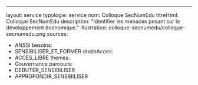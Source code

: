 ---
layout: service
typologie: service
nom: Colloque SecNumEdu
titreHtml: Colloque SecNumEdu
description: "Identifier les menaces pesant sur le développement économique."
illustration: colloque-secnumedu/colloque-secnumedu.png
sources:
  - ANSSI
besoins: 
  - SENSIBILISER_ET_FORMER
droitsAcces:
  - ACCES_LIBRE
themes:
  - Gouvernance
parcours: 
  - DEBUTER_SENSIBILISER
  - APPROFONDIR_SENSIBILISER